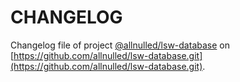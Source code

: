 # CHANGELOG

Changelog file of project [@allnulled/lsw-database](https://github.com/allnulled/lsw-database.git) on [https://github.com/allnulled/lsw-database.git](https://github.com/allnulled/lsw-database.git).

